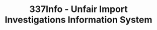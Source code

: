 ---
bigquery: https://console.cloud.google.com/bigquery?p=patents-public-data&d=usitc_investigations&page=dataset&project=sheets-management-319211
citation: US International Trade Commission 337Info Unfair Import Investigations Information
  System
contributors: US International Trade Comission
cost: None
description: US International Trade Commission 337Info Unfair Import Investigations
  Information System contains data on investigations done under Section 337. Section
  337 declares the infringement of certain statutory intellectual property rights
  and other forms of unfair competition in import trade to be unlawful practices.
  Most Section 337 investigations involve allegations of patent or registered trademark
  infringement.
documentation: FAQ and tutorial available on the site
last_edit: 04/05/2022, 08:46:17
location: https://pubapps2.usitc.gov/337external/
maintained_by: US International Trade Comission
schema_fields:
- markmanHearing
- gcAttorney
- targetDate
- teoProceedingInvolved
- publication_number
- startDateMarkmanHearing
- ouiiAttorney
- finalIdOnViolationDue
- htsNumbers
- finalDetViolation
- ouiiParticipation
- lastUpdated
- title
- cafcAppeals
- finalDetNoViolation
- endDateMarkmanHearing
- patentNumber
- invUnfairAct
- currentActiveALJ
- actualStartDateEvidHear
- docketNo
- teoIdDueDate
- trademarkNumbers
- dateCreated
- investigationType
- finalIdOnViolationIssue
- patentNumbers
- issueDateOtherNonFinal
- respondent
- id
- investigationTermDate
- copyrightNumbers
- dateOfPublicationFrNotice
- reportingRequirements
- teoReliefGranted
- scheduledEndDateEvidHear
- complainant
- teoIdIssueDate
- aljAssigned
- dateComplaintFiled
- scheduledStartDateEvidHear
- internalRemand
- currentStatus
- investigationNo
- actualEndDateEvidHear
shortname: unfair_import_investigations
tags:
- import
- legal
- trade
timeframe: 2008-2021 (prior to 2008 downloadable as a JSON file)
title: 337Info - Unfair Import Investigations Information System
uuid: 2721f5ec-e599-4890-9265-9706719fc71e
---